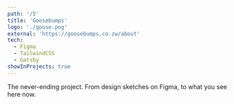```yaml
---
path: '/5'
title: 'Goosebumps'
logo: './goose.png'
external: 'https://goosebumps.co.zw/about'
tech:
  - Figma
  - TailwindCSS
  - Gatsby
showInProjects: true
---
```


The never-ending project. From design sketches on Figma, to what you see here now.
